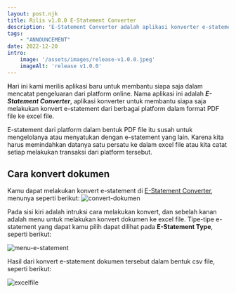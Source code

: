 ```yaml
---
layout: post.njk
title: Rilis v1.0.0 E-Statement Converter
description: 'E-Statement Converter adalah aplikasi konverter e-statement dari berbagai platform dalam format PDF file ke excel file. Hal ini memudahkan dalam mengelola pengeluaran, menyatukan atau menganalisis data pengeluaran.'
tags:
    - "ANNOUNCEMENT"
date: 2022-12-20
intro:
    image: '/assets/images/release-v1.0.0.jpeg'
    imageAlt: 'release v1.0.0'
---
```

**H**ari ini kami merilis aplikasi baru untuk membantu siapa saja dalam mencatat pengeluaran dari
platform online. Nama aplikasi ini adalah ***E-Statement Converter***, aplikasi konverter untuk membantu siapa saja melakukan konvert e-statement dari berbagai platform dalam format PDF file ke excel file.

E-statement dari platform dalam bentuk PDF file itu susah untuk mengelolanya atau menyatukan dengan
e-statement yang lain. Karena kita harus memindahkan datanya satu persatu ke dalam excel file atau kita
catat setiap melakukan transaksi dari platform tersebut.

## Cara konvert dokumen
Kamu dapat melakukan konvert e-statement di [E-Statement Converter](https://www.e-statement.in/#convert-pdfcsv), menunya seperti berikut:
![convert-dokumen](https://user-images.githubusercontent.com/16787866/209455416-318bf570-5530-415c-9872-96fb8b396e85.png)

Pada sisi kiri adalah intruksi cara melakukan konvert, dan sebelah kanan adalah menu untuk melakukan
konvert dokumen ke excel file. Tipe-tipe e-statement yang dapat kamu pilih dapat dilihat pada
**E-Statement Type**, seperti berikut:

![menu-e-statement](https://user-images.githubusercontent.com/16787866/209455410-e09af799-f337-4ea7-acd3-541dfee4ec2c.png)

Hasil dari konvert e-statement dokumen tersebut dalam bentuk csv file, seperti berikut:

![excelfile](https://user-images.githubusercontent.com/16787866/209455607-249573b8-967d-4bb8-afd3-78c910fdfd0d.png)
